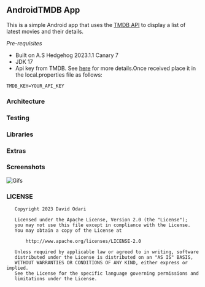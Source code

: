## AndroidTMDB App

This is a simple Android app that uses the [TMDB API](https://www.themoviedb.org/documentation/api) to display a list of latest movies and their details.

*Pre-requisites*
- Built on A.S Hedgehog 2023.1.1 Canary 7
- JDK 17
- Api key from TMDB. See [here](https://developers.themoviedb.org/3/getting-started/introduction) for more details.Once received
place it in the local.properties file as follows:
``` properties
TMDB_KEY=YOUR_API_KEY
```

### Architecture

### Testing

### Libraries

### Extras

### Screenshots

![Gifs]()


### LICENSE

```
   Copyright 2023 David Odari

   Licensed under the Apache License, Version 2.0 (the "License");
   you may not use this file except in compliance with the License.
   You may obtain a copy of the License at

       http://www.apache.org/licenses/LICENSE-2.0

   Unless required by applicable law or agreed to in writing, software
   distributed under the License is distributed on an "AS IS" BASIS,
   WITHOUT WARRANTIES OR CONDITIONS OF ANY KIND, either express or implied.
   See the License for the specific language governing permissions and
   limitations under the License.
   
```
